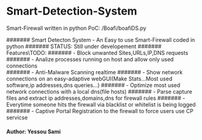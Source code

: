 # Smart-Detection-System
Smart-Firewall written in python
PoC: /Boafi/boafiDS.py


#######  Smart Detecton System - An Easy to use Smart-Firewall coded in python
#######  STATUS: Still under developement
####### Features\TODO: 
#######    - Block unwanted Sites,URLs,IP,DNS requests
#######    - Analize processes running on host and allow only used connections     
#######    - Anti-Malware Scanning realtime
#######    - Show network connections on an easy-adaptive webGUI(Make Stats...Most used software,ip addresses,dns queries...)
#######    - Optimize most used network connections with a local dns(file hosts)
#######    - Parse capture files and extract ip addresses,domains,dns for firewall rules
#######    - Everytime someone hits the firewall via blacklist or whitelist is being logged
#######    - Captive Portal Registration to the firewall to force users use CP servicse


####  Author: Yessou Sami 



